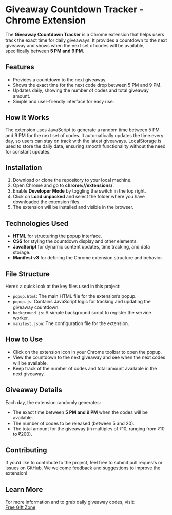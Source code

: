 
# Giveaway Countdown Tracker - Chrome Extension

The **Giveaway Countdown Tracker** is a Chrome extension that helps users track the exact time for daily giveaways. It provides a countdown to the next giveaway and shows when the next set of codes will be available, specifically between **5 PM and 9 PM**.

## Features
- Provides a countdown to the next giveaway.
- Shows the exact time for the next code drop between 5 PM and 9 PM.
- Updates daily, showing the number of codes and total giveaway amount.
- Simple and user-friendly interface for easy use.

## How It Works
The extension uses JavaScript to generate a random time between 5 PM and 9 PM for the next set of codes. It automatically updates the time every day, so users can stay on track with the latest giveaways. LocalStorage is used to store the daily data, ensuring smooth functionality without the need for constant updates.

## Installation
1. Download or clone the repository to your local machine.
2. Open Chrome and go to **chrome://extensions/**.
3. Enable **Developer Mode** by toggling the switch in the top right.
4. Click on **Load unpacked** and select the folder where you have downloaded the extension files.
5. The extension will be installed and visible in the browser.

## Technologies Used
- **HTML** for structuring the popup interface.
- **CSS** for styling the countdown display and other elements.
- **JavaScript** for dynamic content updates, time tracking, and data storage.
- **Manifest v3** for defining the Chrome extension structure and behavior.

## File Structure
Here’s a quick look at the key files used in this project:

- `popup.html`: The main HTML file for the extension’s popup.
- `popup.js`: Contains JavaScript logic for tracking and updating the giveaway countdown.
- `background.js`: A simple background script to register the service worker.
- `manifest.json`: The configuration file for the extension.

## How to Use
- Click on the extension icon in your Chrome toolbar to open the popup.
- View the countdown to the next giveaway and see when the next codes will be available.
- Keep track of the number of codes and total amount available in the next giveaway.

## Giveaway Details
Each day, the extension randomly generates:
- The exact time between **5 PM and 9 PM** when the codes will be available.
- The number of codes to be released (between 5 and 20).
- The total amount for the giveaway (in multiples of ₹10, ranging from ₹10 to ₹200).

## Contributing
If you’d like to contribute to the project, feel free to submit pull requests or issues on GitHub. We welcome feedback and suggestions to improve the extension!

## Learn More
For more information and to grab daily giveaway codes, visit:  
[Free Gift Zone](https://www.freegiftzone.com)

